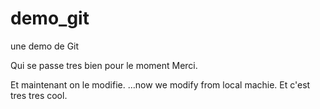 # demo_git
une demo de Git

Qui se passe tres bien pour le moment Merci.

Et maintenant on le modifie.
...now we modify from local machie.
Et c'est tres tres cool.
